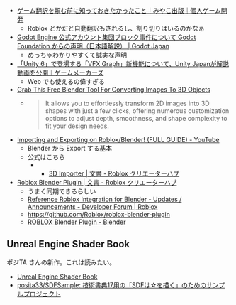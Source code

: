 - [ゲーム翻訳を頼む前に知っておきたかったこと｜みやこ出版｜個人ゲーム開発](https://note.com/akutaba/n/n7272af2b80b4)
  - Roblox とかだと自動翻訳もされるし、割り切りはいるのかなぁ
- [Godot Engine 公式アカウント集団ブロック事件について Godot Foundation からの声明（日本語解説） | Godot Japan](https://godot-japan.com/news/news-202409302318/)
  - めっちゃわかりやすくて誠実な声明
- [「Unity 6」で登場する「VFX Graph」新機能について、Unity Japanが解説動画を公開｜ゲームメーカーズ](https://gamemakers.jp/article/2024_10_01_80186/)
  - Web でも使えるの偉すぎる
- [Grab This Free Blender Tool For Converting Images To 3D Objects](https://80.lv/articles/free-blender-tool-for-converting-images-to-3d-objects/)
  - >  It allows you to effortlessly transform 2D images into 3D shapes with just a few clicks, offering numerous customization options to adjust depth, smoothness, and shape complexity to fit your design needs.
- [Importing and Exporting on Roblox/Blender! (FULL GUIDE) - YouTube](https://www.youtube.com/watch?v=vbXVLmSpQe4)
  - Blender から Export する基本
  - 公式はこちら
    - - [3D Importer | 文書 - Roblox クリエーターハブ](https://create.roblox.com/docs/ja-jp/art/modeling/3d-importer)
- [Roblox Blender Plugin | 文書 - Roblox クリエーターハブ](https://create.roblox.com/docs/ja-jp/art/modeling/roblox-blender-plugin)
  - うまく同期できるらしい
  - [Reference Roblox Integration for Blender - Updates / Announcements - Developer Forum | Roblox](https://devforum.roblox.com/t/reference-roblox-integration-for-blender/2546753)
  - https://github.com/Roblox/roblox-blender-plugin
  - [ROBLOX Blender Plugin - Blender](https://blender-addons.org/roblox-blender-plugin/)

## Unreal Engine Shader Book

ポジTA さんの新作。これは読みたい。

- [Unreal Engine Shader Book](https://zenn.dev/posita33/books/ue5_shader_book_001)
- [posita33/SDFSample: 技術書典17用の「SDFは☆を描く」のためのサンプルプロジェクト](https://github.com/posita33/SDFSample)